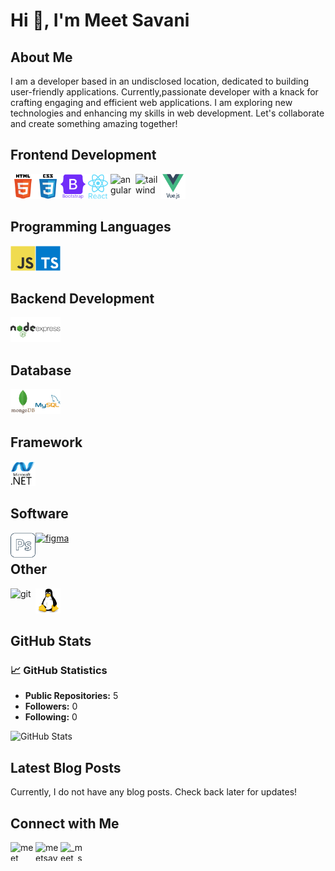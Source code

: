 <h1>
	Hi 👋, I'm Meet Savani
</h1> 

## About Me

I am a developer based in an undisclosed location, dedicated to building user-friendly applications. Currently,passionate developer with a knack for crafting engaging and efficient web applications. I am exploring new technologies and enhancing my skills in web development. Let's collaborate and create something amazing together!<br>


## Frontend Development

<a href="https://www.w3.org/html/" target="_blank" rel="noreferrer">
	<img align="left" src="https://raw.githubusercontent.com/devicons/devicon/master/icons/html5/html5-original-wordmark.svg"
	alt="html5" width="40" height="40" />
</a>
<a href="https://www.w3schools.com/css/" target="_blank" rel="noreferrer">
	<img align="left" src="https://raw.githubusercontent.com/devicons/devicon/master/icons/css3/css3-original-wordmark.svg"
	alt="css3" width="40" height="40" />
</a>
<a href="https://getbootstrap.com" target="_blank" rel="noreferrer">
	<img align="left" src="https://raw.githubusercontent.com/devicons/devicon/master/icons/bootstrap/bootstrap-plain-wordmark.svg"
	alt="bootstrap" width="40" height="40" />
</a>
<a href="https://reactjs.org/" target="_blank" rel="noreferrer">
	<img align="left" src="https://raw.githubusercontent.com/devicons/devicon/master/icons/react/react-original-wordmark.svg"
	alt="react" width="40" height="40" />
</a>
<a href="https://angular.io" target="_blank" rel="noreferrer">
	<img align="left" src="https://angular.io/assets/images/logos/angular/angular.svg"
	alt="angular" width="40" height="40" />
</a>
<a href="https://tailwindcss.com/" target="_blank" rel="noreferrer">
	<img align="left" src="https://www.vectorlogo.zone/logos/tailwindcss/tailwindcss-icon.svg"
	alt="tailwind" width="40" height="40" />
</a>
<a href="https://vuejs.org/" target="_blank" rel="noreferrer">
	<img src="https://raw.githubusercontent.com/devicons/devicon/master/icons/vuejs/vuejs-original-wordmark.svg"
	alt="vuejs" width="40" height="40" />
</a>

## Programming Languages

<a href="https://developer.mozilla.org/en-US/docs/Web/JavaScript" target="_blank" rel="noreferrer">
	<img align="left" src="https://raw.githubusercontent.com/devicons/devicon/master/icons/javascript/javascript-original.svg"
	alt="javascript" width="40" height="40"/>
</a>
<a href="https://www.typescriptlang.org/" target="_blank" rel="noreferrer">
	<img src="https://raw.githubusercontent.com/devicons/devicon/master/icons/typescript/typescript-original.svg"
	alt="typescript" width="40" height="40"/>
</a>

## Backend Development
<a href="https://nodejs.org" target="_blank" rel="noreferrer">
	<img align="left" src="https://raw.githubusercontent.com/devicons/devicon/master/icons/nodejs/nodejs-original-wordmark.svg"
	alt="nodejs" width="40" height="40" />
</a>
<a href="https://expressjs.com" target="_blank" rel="noreferrer">
	<img src="https://raw.githubusercontent.com/devicons/devicon/master/icons/express/express-original-wordmark.svg"
	alt="express" width="40" height="40" />
</a>

## Database
<a href="https://www.mongodb.com/" target="_blank" rel="noreferrer">
	<img align="left" src="https://raw.githubusercontent.com/devicons/devicon/master/icons/mongodb/mongodb-original-wordmark.svg"
	alt="mongodb" width="40" height="40" />
</a>
<a href="https://www.mysql.com/" target="_blank" rel="noreferrer">
	<img src="https://raw.githubusercontent.com/devicons/devicon/master/icons/mysql/mysql-original-wordmark.svg"
	alt="mysql" width="40" height="40" />
</a>

## Framework
<a href="https://dotnet.microsoft.com/" target="_blank" rel="noreferrer">
	<img src="https://raw.githubusercontent.com/devicons/devicon/master/icons/dot-net/dot-net-original-wordmark.svg"
	alt="dotnet" width="40" height="40" />
</a>

## Software
<a href="https://www.photoshop.com/en" target="_blank" rel="noreferrer">
	<img align="left" src="https://raw.githubusercontent.com/devicons/devicon/master/icons/photoshop/photoshop-line.svg"
	alt="photoshop" width="40" height="40" />
</a>
<a href="https://www.figma.com/" target="_blank" rel="noreferrer">
	<img src="https://www.vectorlogo.zone/logos/figma/figma-icon.svg" alt="figma"
	width="40" height="40" />
</a>

## Other
<a href="https://git-scm.com/" target="_blank" rel="noreferrer">
	<img align="left"src="https://www.vectorlogo.zone/logos/git-scm/git-scm-icon.svg"
	alt="git" width="40" height="40" />
</a>
<a href="https://www.linux.org/" target="_blank" rel="noreferrer">
	<img src="https://raw.githubusercontent.com/devicons/devicon/master/icons/linux/linux-original.svg"
	alt="linux" width="40" height="40" />
</a>



## GitHub Stats
### 📈 GitHub Statistics

- **Public Repositories:** 5
- **Followers:** 0
- **Following:** 0

![GitHub Stats](https://github-readme-stats.vercel.app/api?username=meetsavani07&show_icons=true&theme=radical)

## Latest Blog Posts

Currently, I do not have any blog posts. Check back later for updates!


## Connect with Me

<a href="https://linkedin.com/in/meet savani" target="_blank">
    	<img align="left" src="https://raw.githubusercontent.com/rahuldkjain/github-profile-readme-generator/master/src/images/icons/Social/linked-in-alt.svg"        
	alt="meet savani" height="30" width="40"/>
</a>
<a href="https://twitter.com/meetsavani07" target="_blank">
	<img align="left" src="https://raw.githubusercontent.com/rahuldkjain/github-profile-readme-generator/master/src/images/icons/Social/twitter.svg"
	alt="meetsavani07" height="30" width="40"/>
</a>
<a href="https://instagram.com/_meet_savani_" target="_blank">
	<img align="left" src="https://raw.githubusercontent.com/rahuldkjain/github-profile-readme-generator/master/src/images/icons/Social/instagram.svg"
	alt="_meet_savani_" height="30" width="40"/>
</a>


